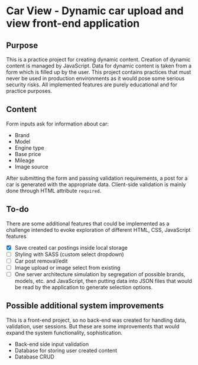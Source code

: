 # Car View - Dynamic car upload and view front-end application

## Purpose 

This is a practice project for creating dynamic content. Creation of dynamic content is managed by JavaScript. Data for dynamic content is taken from a form which is filled up by the user.
This project contains practices that must never be used in production environments as it would pose some serious security risks. All implemented features are purely educational and for practice purposes.

## Content

Form inputs ask for information about car:
- Brand
- Model
- Engine type
- Base price
- Mileage
- Image source

After submitting the form and passing validation requirements, a post for a car is generated with the appropriate data.
Client-side validation is mainly done through HTML attribute `required`. 

## To-do

There are some additional features that could be implemented as a challenge intended to evoke exploration of different HTML, CSS, JavaScript features  
- [x] Save created car postings inside local storage
- [ ] Styling with SASS (custom select dropdown)
- [ ] Car post removal/edit
- [ ] Image upload or image select from existing
- [ ] One server architecture simulation by segregation of possible brands, models, etc. and JavaScript, then putting data into JSON files that would be read by the application to generate selection options. 

## Possible additional system improvements

This is a front-end project, so no back-end was created for handling data, validation, user sessions. But these are some improvements that would expand the system functionality, sophistication.

- Back-end side input validation 
- Database for storing user created content
- Database CRUD